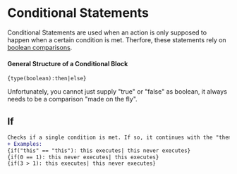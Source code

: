 # Conditional Statements

Conditional Statements are used when an action is only supposed to happen when a certain condition is met. Therfore, these statements rely on [boolean comparisons](https://github.com/P-CH/tagscript-cheatsheet/blob/master/logic/ "Boolean Comparisons explained").

#### General Structure of a Conditional Block
``{type(boolean):then|else}``

Unfortunately, you cannot just supply "true" or "false" as boolean, it always needs to be a comparison "made on the fly".

## If
```diff
Checks if a single condition is met. If so, it continues with the "then-part" of the statement and if not, with the "else-part".
+ Examples:
{if("this" == "this"): this executes| this never executes}
{if(0 == 1): this never executes| this executes}
{if(3 > 1): this executes| this never executes}
```
